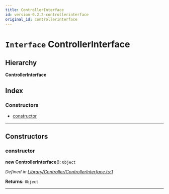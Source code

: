 ```yaml
---
title: ControllerInterface
id: version-0.2.2-controllerinterface
original_id: controllerinterface
---
```


# `Interface` ControllerInterface

## Hierarchy

**ControllerInterface**

## Index

### Constructors

* [constructor](controllerinterface#constructor)

---

## Constructors

<a id="constructor"></a>

###  constructor

**new ControllerInterface**(): `Object`

*Defined in [Library/Controller/ControllerInterface.ts:1](https://github.com/SpoonX/stix/blob/b865310/src/Library/Controller/ControllerInterface.ts#L1)*

**Returns:** `Object`

___

